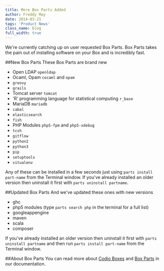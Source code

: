 ```yaml
---
title: More Box Parts Added
author: Freddy May
date: 2014-03-21
tags: 'Product News'
class_name: blog
full_width: true
---
```


We're currently catching up on user requested Box Parts. Box Parts takes the pain out of installing software on your Box and is incredibly fast. 

##New Box Parts
These Box Parts are brand new

- Open LDAP `openldap`
- Ocaml, Opam `cocaml` and  `opam`
- `groovy`
- `grails`
- Tomcat server `tomcat`
- 'R' programming language for statistical computing `r_base`
- MariaDB `mariadb`
- `cabal`
- `elasticsearch`
- `fish`
- PHP Modules `php5-fpm` and `php5-xdebug` 
- `tcsh`
- `gitflow`
- `python2`
- `python3`
- `pip`
- `setuptools`
- `vitualenv`

Any of these can be installed in a few seconds just using `parts install part-name` from the Terminal window. If you've already installed an older version then uninstall it first with `parts uninstall partname`.

##Updated Box Parts
And we've updated these ones with new versions

- ghc
- php5 modules (type `parts search php` in the terminal for a full list)
- googleappengine
- maven
- scala
- composer

If you've already installed an older version then uninstall it first with `parts uninstall partname` and then run `parts install part-name` from the Terminal window.

##About Box Parts
You can read more about [Codio Boxes](/docs/boxes) and [Box Parts](/docs/boxes/box-parts) in our documentation.


